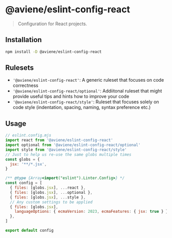 # @aviene/eslint-config-react

> Configuration for React projects.

## Installation

```sh
npm install -D @aviene/eslint-config-react
```

## Rulesets

- `'@aviene/eslint-config-react'`: A generic ruleset that focuses on code correctness
- `'@aviene/eslint-config-react/optional'`: Addiitonal ruleset that might provide useful tips and hints how to improve your code
- `'@aviene/eslint-config-react/style'`: Ruleset that focuses solely on code style (indentation, spacing, naming, syntax preference etc.)

## Usage

```js
// eslint.config.mjs
import react from '@aviene/eslint-config-react'
import optional from '@aviene/eslint-config-react/optional'
import style from '@aviene/eslint-config-react/style'
// Just to help us re-use the same globs multiple times
const globs = {
  jsx: '**/*.jsx',
}

/** @type {Array<import("eslint").Linter.Config>} */
const config = [
  { files: [globs.jsx], ...react },
  { files: [globs.jsx], ...optional },
  { files: [globs.jsx], ...style },
  // Any custom settings to be applied
  { files: [globs.jsx],
    languageOptions: { ecmaVersion: 2023, ecmaFeatures: { jsx: true } },
  },
]

export default config
```